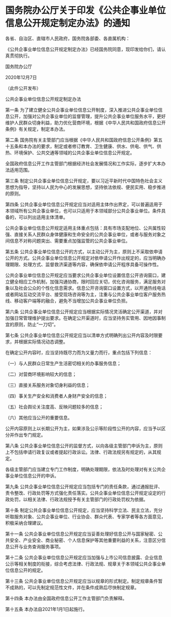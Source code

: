 # 国务院办公厅关于印发《公共企事业单位信息公开规定制定办法》的通知

各省、自治区、直辖市人民政府，国务院各部委、各直属机构：

《公共企事业单位信息公开规定制定办法》已经国务院同意，现印发给你们，请认真贯彻执行。

国务院办公厅

2020年12月7日

（此件公开发布）

公共企事业单位信息公开规定制定办法

第一条
为了建立健全公共企事业单位信息公开制度，深入推进公共企事业单位信息公开，加强对公共企事业单位的监督管理，提升公共企事业单位服务水平，更好维护人民群众切身利益，助力优化营商环境，根据《中华人民共和国政府信息公开条例》有关规定，制定本办法。

第二条
国务院有关主管部门应当根据《中华人民共和国政府信息公开条例》第五十五条和本办法的要求，制定或者修订教育、卫生健康、供水、供电、供气、供热、环境保护、公共交通等领域的公共企事业单位信息公开规定。

全国政府信息公开工作主管部门根据经济社会发展情况和工作实际，逐步扩大本办法适用范围。

第三条 制定公共企事业单位信息公开规定，要以习近平新时代中国特色社会主义思想为指导，坚持以人民为中心的发展思想，坚持依法依规、便民实用、稳步推进的原则。

第四条
公共企事业单位信息公开规定应当对适用主体作出界定，可以普遍适用于本领域所有公共企事业单位，也可以只适用于本领域部分公共企事业单位。条件具备的，可以列出适用主体清单。

公共企事业单位信息公开规定适用主体重点包括：具有市场支配地位、公共属性较强、直接关系人民群众身体健康和生命安全的公共企事业单位，或者与服务对象之间信息不对称问题突出、需要重点加强监管的公共企事业单位。

第五条
公共企事业单位信息公开的方式，以主动公开为主，原则上不采取依申请公开的方式。公共企事业单位信息公开规定对依申请公开作出规定的，应当明确办理期限、处理方式、监督救济渠道等内容，确保依申请公开程序具备可操作性。

公共企事业单位信息公开规定应当要求公共企事业单位设置信息公开咨询窗口，建立健全相应工作机制，加强沟通协商，限时回应关切，优化咨询服务，满足服务对象以及社会公众的个性化信息需求。信息公开咨询窗口设置方式，以开通热线电话或者网站互动交流平台、接受现场咨询等为主，注重与公共企事业单位客户服务热线、移动客户端等的融合，避免不当增加公共企事业单位负担。

第六条
公共企事业单位信息公开规定应当根据实际情况灵活确定公开渠道，并对加强日常管理维护提出要求。在确定公开渠道时，应当坚持务实管用、因地因事制宜的原则，防止“一刀切”。

第七条 公共企事业单位信息公开规定应当以清单方式明确列出公开内容及时限要求，并根据实际情况动态调整。

在确定公开内容时，应当坚持既尽力而为又量力而行，重点包括下列信息：

（一）与人民群众日常生产生活密切相关的办事服务信息；

（二）对营商环境影响较大的信息；

（三）直接关系服务对象切身利益的信息；

（四）事关生产安全和消费者人身财产安全的信息；

（五）社会舆论关注度高、反映问题较多的信息；

（六）其他应当公开的重要信息。

公开内容原则上以长期公开为主，如果涉及公示等阶段性公开的内容，应当予以区分并作出专门规定。

第八条 公共企事业单位信息公开的监督方式，以向各级主管部门申诉为主，原则上不包括申请行政复议或者提起行政诉讼。法律、行政法规另有规定的，从其规定。

各级主管部门应当建立专门工作制度，明确处理期限，依法及时处理对有关公共企事业单位信息公开的申诉。

第九条
公共企事业单位信息公开规定应当包括专门的责任条款，通过通报批评、责令整改、行政处罚等方式强化责任落实。公共企事业单位信息公开规定设定的行政处罚，以相关法律、行政法规授予有关主管部门的行政处罚权为依据。

第十条
制定公共企事业单位信息公开规定，应当坚持科学立法、民主立法，充分听取服务对象、公共企事业单位、行业协会、群众代表、专家学者等各方面意见，积极采纳合理建议。

第十一条
公共企事业单位信息公开规定应当妥善处理好信息公开与国家秘密、公共安全、产业安全、商业秘密、个人信息保护等其他重要利益的关系，注意区分信息公开与业务查询服务事项。

第十二条
公共企事业单位信息公开规定应当加强与上市公司信息披露、企业信息公示等相关制度的衔接，综合考虑法律、行政法规、规章关于本领域公共企事业单位信息公开的规定。

第十三条 公共企事业单位信息公开规定应当以规章的形式制定。制定规章条件暂不成熟的，可以先制定规范性文件，并在条件成熟后尽快制定规章。

第十四条 本办法由全国政府信息公开工作主管部门负责解释。

第十五条 本办法自2021年1月1日起施行。


